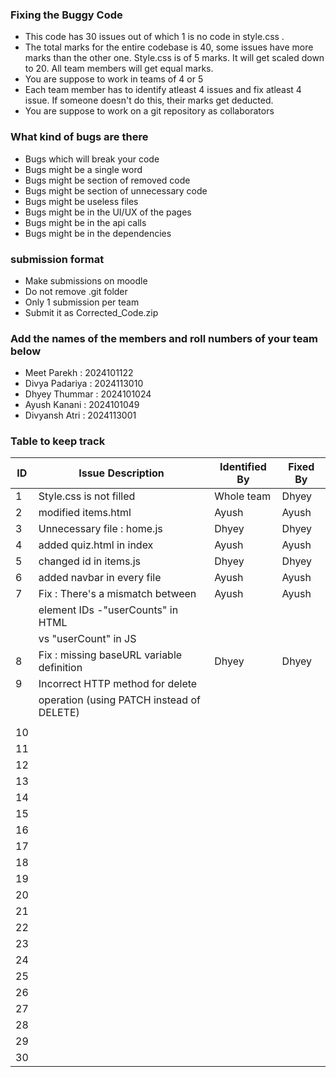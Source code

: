 ### Fixing the Buggy Code

- This code has 30 issues out of which 1 is no code in style.css . 
- The total marks for the entire codebase is 40, some issues have more marks than the other one. Style.css is of 5 marks. It will get scaled down to 20. All team members will get equal marks.
- You are suppose to work in teams of 4 or 5
- Each team member has to identify atleast 4 issues and fix atleast 4 issue. If someone doesn't do this, their marks get deducted.
- You are suppose to work on a git repository as collaborators

### What kind of bugs are there

- Bugs which will break your code
- Bugs might be a single word
- Bugs might be section of removed code
- Bugs might be section of unnecessary code
- Bugs might be useless files
- Bugs might be in the UI/UX of the pages
- Bugs might be in the api calls
- Bugs might be in the dependencies  

### submission format

- Make submissions on moodle
- Do not remove .git folder 
- Only 1 submission per team
- Submit it as Corrected_Code.zip

### Add the names of the members and roll numbers of your team below

- Meet Parekh : 2024101122
- Divya Padariya : 2024113010
- Dhyey Thummar : 2024101024
- Ayush Kanani : 2024101049
- Divyansh Atri : 2024113001

### Table to keep track

| ID  | Issue Description                        | Identified By | Fixed By     |
|-----|------------------------------------------|---------------|--------------|
| 1   | Style.css is not filled                  |     Whole team|   Dhyey      |
| 2   |  modified items.html                     |Ayush          |Ayush         |
| 3   |  Unnecessary file : home.js              |Dhyey          |Dhyey         |
| 4   |  added quiz.html in index                |Ayush          |Ayush         |
| 5   |  changed id in items.js                  |Dhyey          |Dhyey         |
| 6   |  added navbar in every file              |Ayush          |Ayush         |
| 7   | Fix : There's a mismatch between         |Ayush          |Ayush         |
|     |  element IDs -"userCounts" in HTML       |               |              |
|     | vs "userCount" in JS                     |               |              |
| 8   |Fix : missing baseURL variable definition |Dhyey          |Dhyey         |
| 9   | Incorrect HTTP method for delete         |               |              |
|     | operation (using PATCH instead of DELETE)|               |              | 
|     |                                          |               |              |
| 10  |                                          |               |              |
| 11  |                                          |               |              |
| 12  |                                          |               |              |
| 13  |                                          |               |              |
| 14  |                                          |               |              |
| 15  |                                          |               |              |
| 16  |                                          |               |              |
| 17  |                                          |               |              |
| 18  |                                          |               |              |
| 19  |                                          |               |              |
| 20  |                                          |               |              |
| 21  |                                          |               |              |
| 22  |                                          |               |              |
| 23  |                                          |               |              |
| 24  |                                          |               |              |
| 25  |                                          |               |              |
| 26  |                                          |               |              |
| 27  |                                          |               |              |
| 28  |                                          |               |              |
| 29  |                                          |               |              |
| 30  |                                          |               |              |
